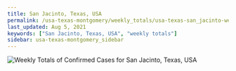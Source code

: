 ```yaml
---
title: San Jacinto, Texas, USA
permalink: /usa-texas-montgomery/weekly_totals/usa-texas-san_jacinto-weekly_totals.html
last_updated: Aug 5, 2021
keywords: ["San Jacinto, Texas, USA", "weekly totals"]
sidebar: usa-texas-montgomery_sidebar
---
```


![Weekly Totals of Confirmed Cases for San Jacinto, Texas, USA](/covid_tracker/images/graphs/usa-texas-san_jacinto-weekly_totals_graph.png)
